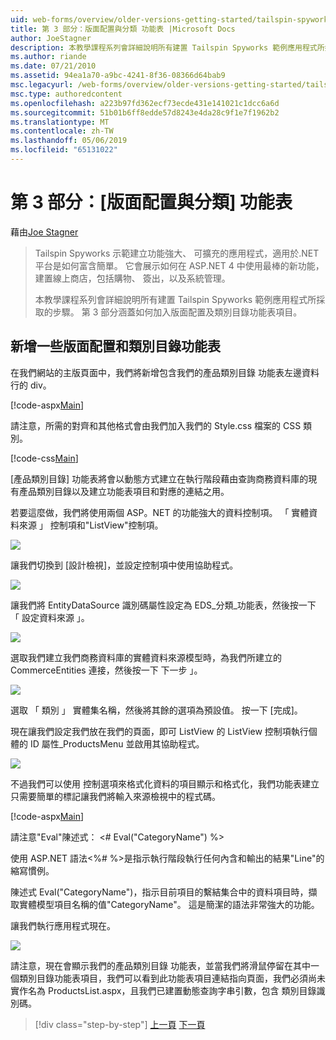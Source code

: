 ```yaml
---
uid: web-forms/overview/older-versions-getting-started/tailspin-spyworks/tailspin-spyworks-part-3
title: 第 3 部分：版面配置與分類 功能表 |Microsoft Docs
author: JoeStagner
description: 本教學課程系列會詳細說明所有建置 Tailspin Spyworks 範例應用程式所採取的步驟。 第 3 部分涵蓋如何加入版面配置及類別目錄功能表項目。
ms.author: riande
ms.date: 07/21/2010
ms.assetid: 94ea1a70-a9bc-4241-8f36-08366d64bab9
msc.legacyurl: /web-forms/overview/older-versions-getting-started/tailspin-spyworks/tailspin-spyworks-part-3
msc.type: authoredcontent
ms.openlocfilehash: a223b97fd362ecf73ecde431e141021c1dcc6a6d
ms.sourcegitcommit: 51b01b6ff8edde57d8243e4da28c9f1e7f1962b2
ms.translationtype: MT
ms.contentlocale: zh-TW
ms.lasthandoff: 05/06/2019
ms.locfileid: "65131022"
---
```

# <a name="part-3-layout-and-category-menu"></a>第 3 部分：[版面配置與分類] 功能表

藉由[Joe Stagner](https://github.com/JoeStagner)

> Tailspin Spyworks 示範建立功能強大、 可擴充的應用程式，適用於.NET 平台是如何富含簡單。 它會展示如何在 ASP.NET 4 中使用最棒的新功能，建置線上商店，包括購物、 簽出，以及系統管理。
> 
> 本教學課程系列會詳細說明所有建置 Tailspin Spyworks 範例應用程式所採取的步驟。 第 3 部分涵蓋如何加入版面配置及類別目錄功能表項目。

## <a id="_Toc260221669"></a>  新增一些版面配置和類別目錄功能表

在我們網站的主版頁面中，我們將新增包含我們的產品類別目錄 功能表左邊資料行的 div。

[!code-aspx[Main](tailspin-spyworks-part-3/samples/sample1.aspx)]

請注意，所需的對齊和其他格式會由我們加入我們的 Style.css 檔案的 CSS 類別。

[!code-css[Main](tailspin-spyworks-part-3/samples/sample2.css)]

[產品類別目錄] 功能表將會以動態方式建立在執行階段藉由查詢商務資料庫的現有產品類別目錄以及建立功能表項目和對應的連結之用。

若要這麼做，我們將使用兩個 ASP。NET 的功能強大的資料控制項。 「 實體資料來源 」 控制項和"ListView"控制項。

![](tailspin-spyworks-part-3/_static/image1.jpg)

讓我們切換到 [設計檢視]，並設定控制項中使用協助程式。

![](tailspin-spyworks-part-3/_static/image2.jpg)

讓我們將 EntityDataSource 識別碼屬性設定為 EDS\_分類\_功能表，然後按一下 「 設定資料來源 」。

![](tailspin-spyworks-part-3/_static/image3.jpg)

選取我們建立我們商務資料庫的實體資料來源模型時，為我們所建立的 CommerceEntities 連接，然後按一下 下一步 」。

![](tailspin-spyworks-part-3/_static/image4.jpg)

選取 「 類別 」 實體集名稱，然後將其餘的選項為預設值。 按一下 [完成]。

現在讓我們設定我們放在我們的頁面，即可 ListView 的 ListView 控制項執行個體的 ID 屬性\_ProductsMenu 並啟用其協助程式。

![](tailspin-spyworks-part-3/_static/image5.jpg)

不過我們可以使用 控制選項來格式化資料的項目顯示和格式化，我們功能表建立只需要簡單的標記讓我們將輸入來源檢視中的程式碼。

[!code-aspx[Main](tailspin-spyworks-part-3/samples/sample3.aspx)]

請注意"Eval"陳述式： &lt;# Eval("CategoryName") %&gt;

使用 ASP.NET 語法&lt;%# %&gt;是指示執行階段執行任何內含和輸出的結果"Line"的縮寫慣例。

陳述式 Eval("CategoryName")，指示目前項目的繫結集合中的資料項目時，擷取實體模型項目名稱的值"CategoryName"。 這是簡潔的語法非常強大的功能。

讓我們執行應用程式現在。

![](tailspin-spyworks-part-3/_static/image6.jpg)

請注意，現在會顯示我們的產品類別目錄 功能表，並當我們將滑鼠停留在其中一個類別目錄功能表項目，我們可以看到此功能表項目連結指向頁面，我們必須尚未實作名為 ProductsList.aspx，且我們已建置動態查詢字串引數，包含 類別目錄識別碼。

> [!div class="step-by-step"]
> [上一頁](tailspin-spyworks-part-2.md)
> [下一頁](tailspin-spyworks-part-4.md)
